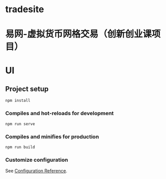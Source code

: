 # tradesite

# 易网-虚拟货币网格交易（创新创业课项目）

# UI



## Project setup
```
npm install
```

### Compiles and hot-reloads for development
```
npm run serve
```

### Compiles and minifies for production
```
npm run build
```

### Customize configuration
See [Configuration Reference](https://cli.vuejs.org/config/).
